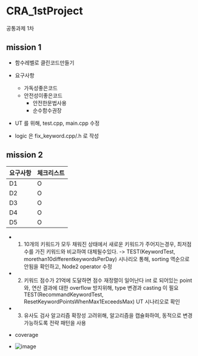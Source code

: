 # CRA_1stProject
공통과제 1차

## mission 1
* 함수레벨로 클린코드만들기
* 요구사항
  - 가독성좋은코드
  - 안전성이좋은코드
    - 안전한문법사용
    - 순수함수권장
   
* UT 를 위해, test.cpp, main.cpp 수정
* logic 은 fix_keyword.cpp/.h 로 작성

## mission 2

| 요구사항 | 체크리스트 |
|--------|-----|
| D1   | O   | 
| D2   | O   | 
| D3   | O   | 
| D4   | O   | 
| D5   | O   | 


* 1. 10개의 키워드가 모두 채워진 상태에서 새로운 키워드가 주어지는경우, 최저점수를 가진 키워드와 비교하여 대체될수있다.
   -> TEST(KeywordTest, morethan10differentkeywordsPerDay)  시나리오 통해, sorting 역순으로 안됨을 확인하고, Node2 operator 수정
     
* 2. 키워드 점수가 21억에 도달하면 점수 재정렬이 일어난다
   int 로 되어있는 point 와, 연산 결과에 대한 overflow 방지위해, type 변경과 casting 이 필요
   TEST(RecommandKeywordTest, ResetKeywordPointsWhenMax1ExceedsMax)  UT 시나리오로 확인

* 3. 유사도 검사 알고리즘 확장성 고려위해, 알고리즘을 캡슐화하여, 동적으로 변경 가능하도록 전략 패턴을 사용
 
* coverage
* ![image](https://github.com/user-attachments/assets/b2025ae5-a1be-45e7-ba09-dbb0dad8c3f3)
